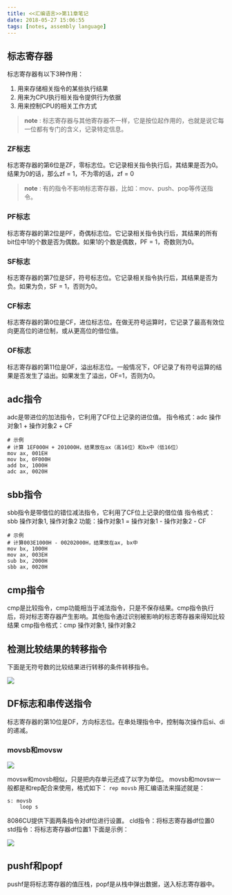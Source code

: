 ```yaml
---
title: <<汇编语言>>第11章笔记
date: 2018-05-27 15:06:55
tags: [notes, assembly language]
---
```

## 标志寄存器
标志寄存器有以下3种作用：
1. 用来存储相关指令的某些执行结果
2. 用来为CPU执行相关指令提供行为依据
3. 用来控制CPU的相关工作方式

>**note** : 标志寄存器与其他寄存器不一样，它是按位起作用的，也就是说它每一位都有专门的含义，记录特定信息。

### ZF标志
标志寄存器的第6位是ZF，零标志位。它记录相关指令执行后，其结果是否为0。结果为0的话，那么zf = 1，不为零的话，zf = 0

>**note** : 有的指令不影响标志寄存器，比如：mov、push、pop等传送指令。

### PF标志
标志寄存器的第2位是PF，奇偶标志位。它记录相关指令执行后，其结果的所有bit位中1的个数是否为偶数。如果1的个数是偶数，PF = 1，奇数则为0。
### SF标志
标志寄存器的第7位是SF，符号标志位。它记录相关指令执行后，其结果是否为负。如果为负，SF = 1，否则为0。
### CF标志
标志寄存器的第0位是CF，进位标志位。在做无符号运算时，它记录了最高有效位向更高位的进位制，或从更高位的借位值。
### OF标志
标志寄存器的第11位是OF，溢出标志位。一般情况下，OF记录了有符号运算的结果是否发生了溢出。如果发生了溢出，OF=1，否则为0。
## adc指令
adc是带进位的加法指令，它利用了CF位上记录的进位值。
指令格式：adc 操作对象1 + 操作对象2 + CF
```
# 示例 
# 计算 1EF000H + 201000H，结果放在ax（高16位）和bx中（低16位）
mov ax, 001EH
mov bx, 0F000H
add bx, 1000H
adc ax, 0020H
```
## sbb指令
sbb指令是带借位的错位减法指令，它利用了CF位上记录的借位值
指令格式：sbb 操作对象1, 操作对象2
功能：操作对象1 = 操作对象1 - 操作对象2 - CF
```
# 示例
# 计算003E1000H - 00202000H，结果放在ax, bx中
mov bx, 1000H
mov ax, 003EH
sub bx, 2000H
sbb ax, 0020H
```
## cmp指令
cmp是比较指令，cmp功能相当于减法指令，只是不保存结果。cmp指令执行后，将对标志寄存器产生影响。其他指令通过识别被影响的标志寄存器来得知比较结果
cmp指令格式：cmp 操作对象1, 操作对象2
## 检测比较结果的转移指令
下面是无符号数的比较结果进行转移的条件转移指令。

![](https://upload-images.jianshu.io/upload_images/10461798-d4d9518a43894180.png?imageMogr2/auto-orient/strip%7CimageView2/2/w/1240)

## DF标志和串传送指令
标志寄存器的第10位是DF，方向标志位。在串处理指令中，控制每次操作后si、di的递减。
### movsb和movsw

![](https://upload-images.jianshu.io/upload_images/10461798-f15cf71f2c36d917.png?imageMogr2/auto-orient/strip%7CimageView2/2/w/1240)

movsw和movsb相似，只是把内存单元还成了以字为单位。
movsb和movsw一般都是和rep配合来使用，格式如下：
`rep movsb`
用汇编语法来描述就是：
```
s: movsb
    loop s
```
8086CU提供下面两条指令对df位进行设置。
cld指令：将标志寄存器df位置0
std指令：将标志寄存器df位置1
下面是示例：

![](https://upload-images.jianshu.io/upload_images/10461798-6536ed913ea4ff3c.png?imageMogr2/auto-orient/strip%7CimageView2/2/w/1240)

## pushf和popf
pushf是将标志寄存器的值压栈，popf是从栈中弹出数据，送入标志寄存器中。
